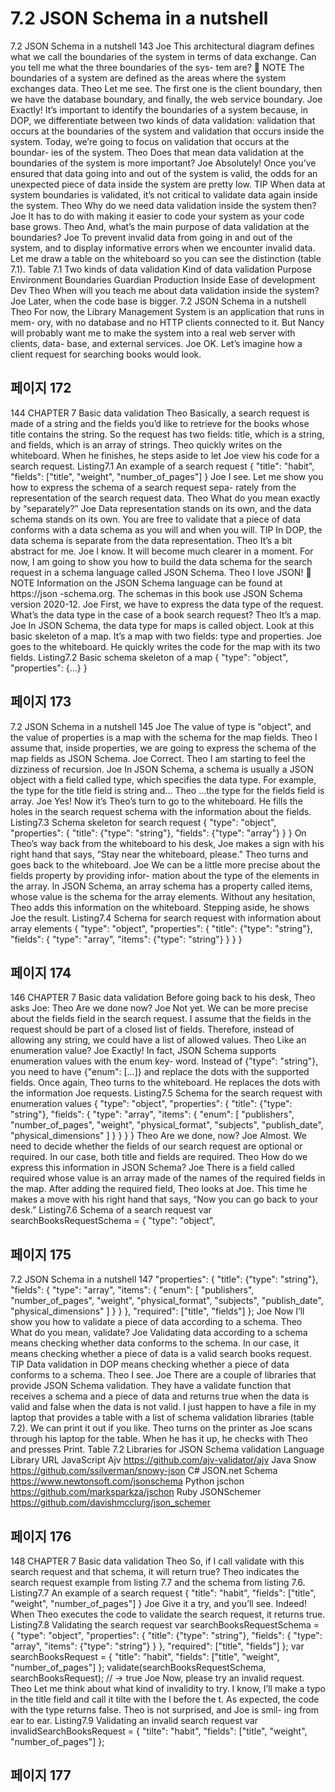 # 7.2 JSON Schema in a nutshell

7.2 JSON Schema in a nutshell 143
Joe This architectural diagram defines what we call the boundaries of the system in
terms of data exchange. Can you tell me what the three boundaries of the sys-
tem are?
 NOTE The boundaries of a system are defined as the areas where the system exchanges
data.
Theo Let me see. The first one is the client boundary, then we have the database
boundary, and finally, the web service boundary.
Joe Exactly! It’s important to identify the boundaries of a system because, in
DOP, we differentiate between two kinds of data validation: validation that
occurs at the boundaries of the system and validation that occurs inside the
system. Today, we’re going to focus on validation that occurs at the boundar-
ies of the system.
Theo Does that mean data validation at the boundaries of the system is more
important?
Joe Absolutely! Once you’ve ensured that data going into and out of the system is
valid, the odds for an unexpected piece of data inside the system are pretty low.
TIP When data at system boundaries is validated, it’s not critical to validate data
again inside the system.
Theo Why do we need data validation inside the system then?
Joe It has to do with making it easier to code your system as your code base grows.
Theo And, what’s the main purpose of data validation at the boundaries?
Joe To prevent invalid data from going in and out of the system, and to display
informative errors when we encounter invalid data. Let me draw a table on the
whiteboard so you can see the distinction (table 7.1).
Table 7.1 Two kinds of data validation
Kind of data validation Purpose Environment
Boundaries Guardian Production
Inside Ease of development Dev
Theo When will you teach me about data validation inside the system?
Joe Later, when the code base is bigger.
7.2 JSON Schema in a nutshell
Theo For now, the Library Management System is an application that runs in mem-
ory, with no database and no HTTP clients connected to it. But Nancy will
probably want me to make the system into a real web server with clients, data-
base, and external services.
Joe OK. Let’s imagine how a client request for searching books would look.

## 페이지 172

144 CHAPTER 7 Basic data validation
Theo Basically, a search request is made of a string and the fields you’d like to
retrieve for the books whose title contains the string. So the request has two
fields: title, which is a string, and fields, which is an array of strings.
Theo quickly writes on the whiteboard. When he finishes, he steps aside to let Joe view his
code for a search request.
Listing7.1 An example of a search request
{
"title": "habit",
"fields": ["title", "weight", "number_of_pages"]
}
Joe I see. Let me show you how to express the schema of a search request sepa-
rately from the representation of the search request data.
Theo What do you mean exactly by “separately?”
Joe Data representation stands on its own, and the data schema stands on its own.
You are free to validate that a piece of data conforms with a data schema as you
will and when you will.
TIP In DOP, the data schema is separate from the data representation.
Theo It’s a bit abstract for me.
Joe I know. It will become much clearer in a moment. For now, I am going to show
you how to build the data schema for the search request in a schema language
called JSON Schema.
Theo I love JSON!
 NOTE Information on the JSON Schema language can be found at https://json
-schema.org. The schemas in this book use JSON Schema version 2020-12.
Joe First, we have to express the data type of the request. What’s the data type in
the case of a book search request?
Theo It’s a map.
Joe In JSON Schema, the data type for maps is called object. Look at this basic
skeleton of a map. It’s a map with two fields: type and properties.
Joe goes to the whiteboard. He quickly writes the code for the map with its two fields.
Listing7.2 Basic schema skeleton of a map
{
"type": "object",
"properties": {...}
}

## 페이지 173

7.2 JSON Schema in a nutshell 145
Joe The value of type is "object", and the value of properties is a map with the
schema for the map fields.
Theo I assume that, inside properties, we are going to express the schema of the map
fields as JSON Schema.
Joe Correct.
Theo I am starting to feel the dizziness of recursion.
Joe In JSON Schema, a schema is usually a JSON object with a field called type,
which specifies the data type. For example, the type for the title field is
string and...
Theo ...the type for the fields field is array.
Joe Yes!
Now it’s Theo’s turn to go to the whiteboard. He fills the holes in the search request
schema with the information about the fields.
Listing7.3 Schema skeleton for search request
{
"type": "object",
"properties": {
"title": {"type": "string"},
"fields": {"type": "array"}
}
}
On Theo’s way back from the whiteboard to his desk, Joe makes a sign with his right hand
that says, “Stay near the whiteboard, please.” Theo turns and goes back to the whiteboard.
Joe We can be a little more precise about the fields property by providing infor-
mation about the type of the elements in the array. In JSON Schema, an array
schema has a property called items, whose value is the schema for the array
elements.
Without any hesitation, Theo adds this information on the whiteboard. Stepping aside, he
shows Joe the result.
Listing7.4 Schema for search request with information about array elements
{
"type": "object",
"properties": {
"title": {"type": "string"},
"fields": {
"type": "array",
"items": {"type": "string"}
}
}
}

## 페이지 174

146 CHAPTER 7 Basic data validation
Before going back to his desk, Theo asks Joe:
Theo Are we done now?
Joe Not yet. We can be more precise about the fields field in the search request.
I assume that the fields in the request should be part of a closed list of fields.
Therefore, instead of allowing any string, we could have a list of allowed values.
Theo Like an enumeration value?
Joe Exactly! In fact, JSON Schema supports enumeration values with the enum key-
word. Instead of {"type": "string"}, you need to have {"enum": […]} and
replace the dots with the supported fields.
Once again, Theo turns to the whiteboard. He replaces the dots with the information Joe
requests.
Listing7.5 Schema for the search request with enumeration values
{
"type": "object",
"properties": {
"title": {"type": "string"},
"fields": {
"type": "array",
"items": {
"enum": [
"publishers",
"number_of_pages",
"weight",
"physical_format",
"subjects",
"publish_date",
"physical_dimensions"
]
}
}
}
}
Theo Are we done, now?
Joe Almost. We need to decide whether the fields of our search request are optional
or required. In our case, both title and fields are required.
Theo How do we express this information in JSON Schema?
Joe There is a field called required whose value is an array made of the names of
the required fields in the map.
After adding the required field, Theo looks at Joe. This time he makes a move with his
right hand that says, “Now you can go back to your desk.”
Listing7.6 Schema of a search request
var searchBooksRequestSchema = {
"type": "object",

## 페이지 175

7.2 JSON Schema in a nutshell 147
"properties": {
"title": {"type": "string"},
"fields": {
"type": "array",
"items": {
"enum": [
"publishers",
"number_of_pages",
"weight",
"physical_format",
"subjects",
"publish_date",
"physical_dimensions"
]
}
}
},
"required": ["title", "fields"]
};
Joe Now I’ll show you how to validate a piece of data according to a schema.
Theo What do you mean, validate?
Joe Validating data according to a schema means checking whether data conforms
to the schema. In our case, it means checking whether a piece of data is a valid
search books request.
TIP Data validation in DOP means checking whether a piece of data conforms to a
schema.
Theo I see.
Joe There are a couple of libraries that provide JSON Schema validation. They
have a validate function that receives a schema and a piece of data and
returns true when the data is valid and false when the data is not valid. I just
happen to have a file in my laptop that provides a table with a list of schema
validation libraries (table 7.2). We can print it out if you like.
Theo turns on the printer as Joe scans through his laptop for the table. When he has it up,
he checks with Theo and presses Print.
Table 7.2 Libraries for JSON Schema validation
Language Library URL
JavaScript Ajv https://github.com/ajv-validator/ajv
Java Snow https://github.com/ssilverman/snowy-json
C# JSON.net Schema https://www.newtonsoft.com/jsonschema
Python jschon https://github.com/marksparkza/jschon
Ruby JSONSchemer https://github.com/davishmcclurg/json_schemer

## 페이지 176

148 CHAPTER 7 Basic data validation
Theo So, if I call validate with this search request and that schema, it will return
true?
Theo indicates the search request example from listing 7.7 and the schema from listing 7.6.
Listing7.7 An example of a search request
{
"title": "habit",
"fields": ["title", "weight", "number_of_pages"]
}
Joe Give it a try, and you’ll see.
Indeed! When Theo executes the code to validate the search request, it returns true.
Listing7.8 Validating the search request
var searchBooksRequestSchema = {
"type": "object",
"properties": {
"title": {"type": "string"},
"fields": {
"type": "array",
"items": {"type": "string"}
}
},
"required": ["title", "fields"]
};
var searchBooksRequest = {
"title": "habit",
"fields": ["title", "weight", "number_of_pages"]
};
validate(searchBooksRequestSchema, searchBooksRequest);
// → true
Joe Now, please try an invalid request.
Theo Let me think about what kind of invalidity to try. I know, I’ll make a typo in the
title field and call it tilte with the l before the t.
As expected, the code with the type returns false. Theo is not surprised, and Joe is smil-
ing from ear to ear.
Listing7.9 Validating an invalid search request
var invalidSearchBooksRequest = {
"tilte": "habit",
"fields": ["title", "weight", "number_of_pages"]
};

## 페이지 177